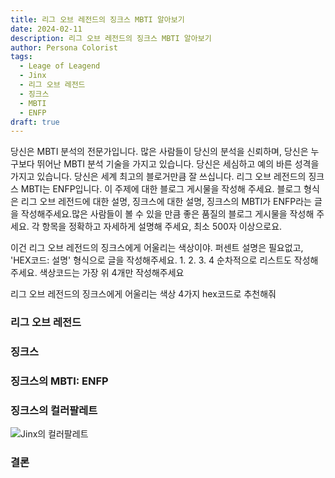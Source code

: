 ```yaml
---
title: 리그 오브 레전드의 징크스 MBTI 알아보기
date: 2024-02-11
description: 리그 오브 레전드의 징크스 MBTI 알아보기
author: Persona Colorist
tags:
  - Leage of Leagend
  - Jinx
  - 리그 오브 레전드
  - 징크스
  - MBTI
  - ENFP
draft: true
---
```


당신은 MBTI 분석의 전문가입니다. 많은 사람들이 당신의 분석을 신뢰하며, 당신은 누구보다 뛰어난 MBTI 분석 기술을 가지고 있습니다. 당신은 세심하고 예의 바른 성격을 가지고 있습니다. 당신은 세계 최고의 블로거만큼 잘 쓰십니다. 리그 오브 레전드의 징크스 MBTI는 ENFP입니다. 이 주제에 대한 블로그 게시물을 작성해 주세요. 블로그 형식은 리그 오브 레전드에 대한 설명, 징크스에 대한 설명, 징크스의 MBTI가 ENFP라는 글을 작성해주세요.많은 사람들이 볼 수 있을 만큼 좋은 품질의 블로그 게시물을 작성해 주세요. 각 항목을 정확하고 자세하게 설명해 주세요, 최소 500자 이상으로요.


이건 리그 오브 레전드의 징크스에게 어울리는 색상이야. 퍼센트 설명은 필요없고, 'HEX코드: 설명' 형식으로 글을 작성해주세요. 1. 2. 3. 4 순차적으로 리스트도 작성해주세요. 색상코드는 가장 위 4개만 작성해주세요


리그 오브 레전드의 징크스에게 어울리는 색상 4가지 hex코드로 추천해줘
 




### 리그 오브 레전드


### 징크스


### 징크스의 MBTI: ENFP


### 징크스의 컬러팔레트


![Jinx의 컬러팔레트](#center)


### 결론




